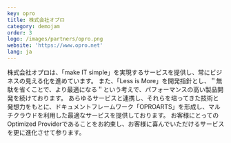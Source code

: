 ```yaml
---
key: opro
title: 株式会社オプロ
category: demojam
order: 3
logo: /images/partners/opro.png
website: 'https://www.opro.net'
lang: ja
---
```

株式会社オプロは、「make IT simple」を実現するサービスを提供し、常にビジネスの見える化を進めています。
また、「Less is More」を開発指針とし、＂無駄を省くことで、より最適になる＂という考えで、パフォーマンスの高い製品開発を続けております。
あらゆるサービスと連携し、それらを培ってきた技術と発想力をもとに、ドキュメントフレームワーク「OPROARTS」を形成し、マルチクラウドを利用した最適なサービスを提供しております。
お客様にとってのOptimized Providerであることをお約束し、お客様に喜んでいただけるサービスを更に進化させて参ります。